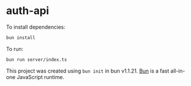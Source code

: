 # auth-api

To install dependencies:

```bash
bun install
```

To run:

```bash
bun run server/index.ts
```

This project was created using `bun init` in bun v1.1.21. [Bun](https://bun.sh) is a fast all-in-one JavaScript runtime.
